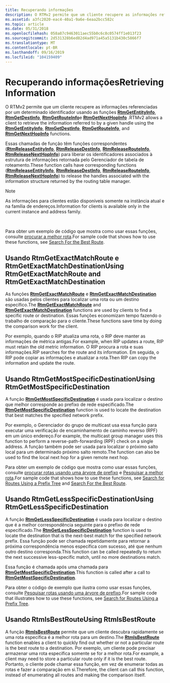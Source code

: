 ```yaml
---
title: Recuperando informações
description: O RTMv2 permite que um cliente recupere as informações referenciadas por um determinado identificador usando as funções RtmGetEntityInfo, RtmGetDestInfo, RtmGetRouteInfo e RtmGetNextHopInfo.
ms.assetid: a3fc2020-eac4-40a1-9a6e-6eaa2bcc582c
ms.topic: article
ms.date: 05/31/2018
ms.openlocfilehash: 058a87c9463011aec55b0c6c8c0574ff1e013f23
ms.sourcegitcommit: 2d531328b6ed82d4ad971a45a5131b430c5866f7
ms.translationtype: MT
ms.contentlocale: pt-BR
ms.lasthandoff: 09/16/2019
ms.locfileid: "104159409"
---
```

# <a name="retrieving-information"></a><span data-ttu-id="ca500-103">Recuperando informações</span><span class="sxs-lookup"><span data-stu-id="ca500-103">Retrieving Information</span></span>

<span data-ttu-id="ca500-104">O RTMv2 permite que um cliente recupere as informações referenciadas por um determinado identificador usando as funções [**RtmGetEntityInfo**](/windows/desktop/api/Rtmv2/nf-rtmv2-rtmgetentityinfo), [**RtmGetDestInfo**](/windows/desktop/api/Rtmv2/nf-rtmv2-rtmgetdestinfo), [**RtmGetRouteInfo**](/windows/desktop/api/Rtmv2/nf-rtmv2-rtmgetrouteinfo)e [**RtmGetNextHopInfo**](/windows/desktop/api/Rtmv2/nf-rtmv2-rtmgetnexthopinfo) .</span><span class="sxs-lookup"><span data-stu-id="ca500-104">RTMv2 allows a client to retrieve the information referred to by a given handle using the [**RtmGetEntityInfo**](/windows/desktop/api/Rtmv2/nf-rtmv2-rtmgetentityinfo), [**RtmGetDestInfo**](/windows/desktop/api/Rtmv2/nf-rtmv2-rtmgetdestinfo), [**RtmGetRouteInfo**](/windows/desktop/api/Rtmv2/nf-rtmv2-rtmgetrouteinfo), and [**RtmGetNextHopInfo**](/windows/desktop/api/Rtmv2/nf-rtmv2-rtmgetnexthopinfo) functions.</span></span>

<span data-ttu-id="ca500-105">Essas chamadas de função têm funções correspondentes ([**RtmReleaseEntityInfo**](/windows/desktop/api/Rtmv2/nf-rtmv2-rtmreleaseentityinfo), [**RtmReleaseDestInfo**](/windows/desktop/api/Rtmv2/nf-rtmv2-rtmreleasedestinfo), [**RtmReleaseRouteInfo**](/windows/desktop/api/Rtmv2/nf-rtmv2-rtmreleaserouteinfo), [**RtmReleaseNextHopInfo**](/windows/desktop/api/Rtmv2/nf-rtmv2-rtmreleasenexthopinfo)) para liberar os identificadores associados à estrutura de informações retornada pelo Gerenciador de tabela de roteamento.</span><span class="sxs-lookup"><span data-stu-id="ca500-105">These function calls have corresponding functions ([**RtmReleaseEntityInfo**](/windows/desktop/api/Rtmv2/nf-rtmv2-rtmreleaseentityinfo), [**RtmReleaseDestInfo**](/windows/desktop/api/Rtmv2/nf-rtmv2-rtmreleasedestinfo), [**RtmReleaseRouteInfo**](/windows/desktop/api/Rtmv2/nf-rtmv2-rtmreleaserouteinfo), [**RtmReleaseNextHopInfo**](/windows/desktop/api/Rtmv2/nf-rtmv2-rtmreleasenexthopinfo)) to release the handles associated with the information structure returned by the routing table manager.</span></span>

> [!Note]  
> <span data-ttu-id="ca500-106">As informações para clientes estão disponíveis somente na instância atual e na família de endereços.</span><span class="sxs-lookup"><span data-stu-id="ca500-106">Information for clients is available only in the current instance and address family.</span></span>

 

<span data-ttu-id="ca500-107">Para obter um exemplo de código que mostra como usar essas funções, consulte [procurar a melhor rota](search-for-the-best-route.md).</span><span class="sxs-lookup"><span data-stu-id="ca500-107">For sample code that shows how to use these functions, see [Search For the Best Route](search-for-the-best-route.md).</span></span>

## <a name="using-rtmgetexactmatchroute-and-rtmgetexactmatchdestination"></a><span data-ttu-id="ca500-108">Usando RtmGetExactMatchRoute e RtmGetExactMatchDestination</span><span class="sxs-lookup"><span data-stu-id="ca500-108">Using RtmGetExactMatchRoute and RtmGetExactMatchDestination</span></span>

<span data-ttu-id="ca500-109">As funções [**RtmGetExactMatchRoute**](/windows/desktop/api/Rtmv2/nf-rtmv2-rtmgetexactmatchroute) e [**RtmGetExactMatchDestination**](/windows/desktop/api/Rtmv2/nf-rtmv2-rtmgetexactmatchdestination) são usadas pelos clientes para localizar uma rota ou um destino específico.</span><span class="sxs-lookup"><span data-stu-id="ca500-109">The [**RtmGetExactMatchRoute**](/windows/desktop/api/Rtmv2/nf-rtmv2-rtmgetexactmatchroute) and [**RtmGetExactMatchDestination**](/windows/desktop/api/Rtmv2/nf-rtmv2-rtmgetexactmatchdestination) functions are used by clients to find a specific route or destination.</span></span> <span data-ttu-id="ca500-110">Essas funções economizam tempo fazendo o trabalho de comparação para o cliente.</span><span class="sxs-lookup"><span data-stu-id="ca500-110">These functions save time by doing the comparison work for the client.</span></span>

<span data-ttu-id="ca500-111">Por exemplo, quando o RIP atualiza uma rota, o RIP deve manter as informações de métrica antigas.</span><span class="sxs-lookup"><span data-stu-id="ca500-111">For example, when RIP updates a route, RIP must retain the old metric information.</span></span> <span data-ttu-id="ca500-112">O RIP procura a rota e suas informações.</span><span class="sxs-lookup"><span data-stu-id="ca500-112">RIP searches for the route and its information.</span></span> <span data-ttu-id="ca500-113">Em seguida, o RIP pode copiar as informações e atualizar a rota.</span><span class="sxs-lookup"><span data-stu-id="ca500-113">Then RIP can copy the information and update the route.</span></span>

## <a name="using-rtmgetmostspecificdestination"></a><span data-ttu-id="ca500-114">Usando RtmGetMostSpecificDestination</span><span class="sxs-lookup"><span data-stu-id="ca500-114">Using RtmGetMostSpecificDestination</span></span>

<span data-ttu-id="ca500-115">A função [**RtmGetMostSpecificDestination**](/windows/desktop/api/Rtmv2/nf-rtmv2-rtmgetmostspecificdestination) é usada para localizar o destino que melhor corresponde ao prefixo de rede especificado.</span><span class="sxs-lookup"><span data-stu-id="ca500-115">The [**RtmGetMostSpecificDestination**](/windows/desktop/api/Rtmv2/nf-rtmv2-rtmgetmostspecificdestination) function is used to locate the destination that best matches the specified network prefix.</span></span>

<span data-ttu-id="ca500-116">Por exemplo, o Gerenciador do grupo de multicast usa essa função para executar uma verificação de encaminhamento de caminho reverso (RPF) em um único endereço.</span><span class="sxs-lookup"><span data-stu-id="ca500-116">For example, the multicast group manager uses this function to perform a reverse-path-forwarding (RPF) check on a single address.</span></span> <span data-ttu-id="ca500-117">A função também pode ser usada para localizar o próximo salto local para um determinado próximo salto remoto.</span><span class="sxs-lookup"><span data-stu-id="ca500-117">The function can also be used to find the local next hop for a given remote next hop.</span></span>

<span data-ttu-id="ca500-118">Para obter um exemplo de código que mostra como usar essas funções, consulte [procurar rotas usando uma árvore de prefixo](search-for-routes-using-rtmgetmostspecificdestination-and-rtmgetlessspecificdestination.md) e [Pesquisar a melhor rota](search-for-the-best-route.md).</span><span class="sxs-lookup"><span data-stu-id="ca500-118">For sample code that shows how to use these functions, see [Search for Routes Using a Prefix Tree](search-for-routes-using-rtmgetmostspecificdestination-and-rtmgetlessspecificdestination.md) and [Search For the Best Route](search-for-the-best-route.md).</span></span>

## <a name="using-rtmgetlessspecificdestination"></a><span data-ttu-id="ca500-119">Usando RtmGetLessSpecificDestination</span><span class="sxs-lookup"><span data-stu-id="ca500-119">Using RtmGetLessSpecificDestination</span></span>

<span data-ttu-id="ca500-120">A função [**RtmGetLessSpecificDestination**](/windows/desktop/api/Rtmv2/nf-rtmv2-rtmgetlessspecificdestination) é usada para localizar o destino que é a melhor correspondência seguinte para o prefixo de rede especificado.</span><span class="sxs-lookup"><span data-stu-id="ca500-120">The [**RtmGetLessSpecificDestination**](/windows/desktop/api/Rtmv2/nf-rtmv2-rtmgetlessspecificdestination) function is used to locate the destination that is the next-best match for the specified network prefix.</span></span> <span data-ttu-id="ca500-121">Essa função pode ser chamada repetidamente para retornar a próxima correspondência menos específica com sucesso, até que nenhum outro destino corresponda.</span><span class="sxs-lookup"><span data-stu-id="ca500-121">This function can be called repeatedly to return the next successive less-specific match, until no more destinations match.</span></span>

<span data-ttu-id="ca500-122">Essa função é chamada após uma chamada para [**RtmGetMostSpecificDestination**](/windows/desktop/api/Rtmv2/nf-rtmv2-rtmgetmostspecificdestination).</span><span class="sxs-lookup"><span data-stu-id="ca500-122">This function is called after a call to [**RtmGetMostSpecificDestination**](/windows/desktop/api/Rtmv2/nf-rtmv2-rtmgetmostspecificdestination).</span></span>

<span data-ttu-id="ca500-123">Para obter o código de exemplo que ilustra como usar essas funções, consulte [Pesquisar rotas usando uma árvore de prefixo](search-for-routes-using-rtmgetmostspecificdestination-and-rtmgetlessspecificdestination.md).</span><span class="sxs-lookup"><span data-stu-id="ca500-123">For sample code that illustrates how to use these functions, see [Search for Routes Using a Prefix Tree](search-for-routes-using-rtmgetmostspecificdestination-and-rtmgetlessspecificdestination.md).</span></span>

## <a name="using-rtmisbestroute"></a><span data-ttu-id="ca500-124">Usando RtmIsBestRoute</span><span class="sxs-lookup"><span data-stu-id="ca500-124">Using RtmIsBestRoute</span></span>

<span data-ttu-id="ca500-125">A função [**RtmIsBestRoute**](/windows/desktop/api/Rtmv2/nf-rtmv2-rtmisbestroute) permite que um cliente descubra rapidamente se uma rota específica é a melhor rota para um destino.</span><span class="sxs-lookup"><span data-stu-id="ca500-125">The [**RtmIsBestRoute**](/windows/desktop/api/Rtmv2/nf-rtmv2-rtmisbestroute) function enables a client to quickly find out whether or not a particular route is the best route to a destination.</span></span> <span data-ttu-id="ca500-126">Por exemplo, um cliente pode precisar armazenar uma rota específica somente se for a melhor rota.</span><span class="sxs-lookup"><span data-stu-id="ca500-126">For example, a client may need to store a particular route only if it is the best route.</span></span> <span data-ttu-id="ca500-127">Portanto, o cliente pode chamar essa função, em vez de enumerar todas as rotas e fazer a comparação em si.</span><span class="sxs-lookup"><span data-stu-id="ca500-127">Therefore, the client can call this function, instead of enumerating all routes and making the comparison itself.</span></span>

 

 





